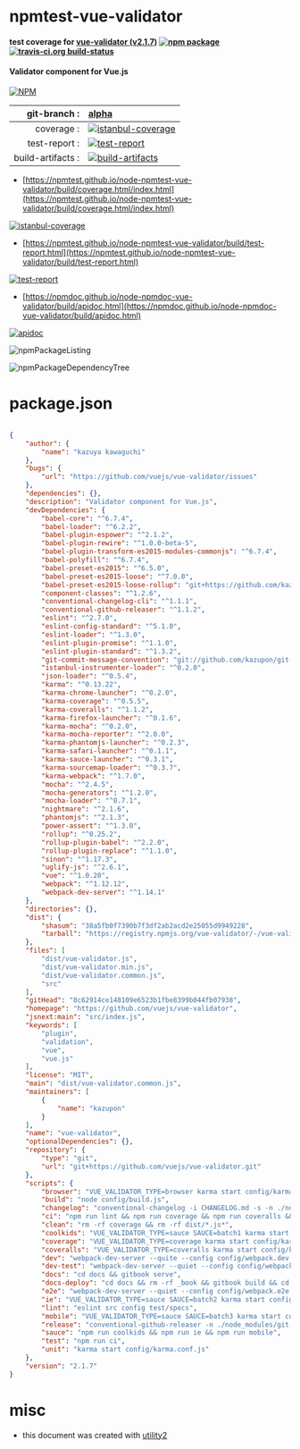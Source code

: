 # npmtest-vue-validator

#### test coverage for  [vue-validator (v2.1.7)](https://github.com/vuejs/vue-validator)  [![npm package](https://img.shields.io/npm/v/npmtest-vue-validator.svg?style=flat-square)](https://www.npmjs.org/package/npmtest-vue-validator) [![travis-ci.org build-status](https://api.travis-ci.org/npmtest/node-npmtest-vue-validator.svg)](https://travis-ci.org/npmtest/node-npmtest-vue-validator)

#### Validator component for Vue.js

[![NPM](https://nodei.co/npm/vue-validator.png?downloads=true&downloadRank=true&stars=true)](https://www.npmjs.com/package/vue-validator)

| git-branch : | [alpha](https://github.com/npmtest/node-npmtest-vue-validator/tree/alpha)|
|--:|:--|
| coverage : | [![istanbul-coverage](https://npmtest.github.io/node-npmtest-vue-validator/build/coverage.badge.svg)](https://npmtest.github.io/node-npmtest-vue-validator/build/coverage.html/index.html)|
| test-report : | [![test-report](https://npmtest.github.io/node-npmtest-vue-validator/build/test-report.badge.svg)](https://npmtest.github.io/node-npmtest-vue-validator/build/test-report.html)|
| build-artifacts : | [![build-artifacts](https://npmtest.github.io/node-npmtest-vue-validator/glyphicons_144_folder_open.png)](https://github.com/npmtest/node-npmtest-vue-validator/tree/gh-pages/build)|

- [https://npmtest.github.io/node-npmtest-vue-validator/build/coverage.html/index.html](https://npmtest.github.io/node-npmtest-vue-validator/build/coverage.html/index.html)

[![istanbul-coverage](https://npmtest.github.io/node-npmtest-vue-validator/build/screenCapture.buildCi.browser.%252Ftmp%252Fbuild%252Fcoverage.lib.html.png)](https://npmtest.github.io/node-npmtest-vue-validator/build/coverage.html/index.html)

- [https://npmtest.github.io/node-npmtest-vue-validator/build/test-report.html](https://npmtest.github.io/node-npmtest-vue-validator/build/test-report.html)

[![test-report](https://npmtest.github.io/node-npmtest-vue-validator/build/screenCapture.buildCi.browser.%252Ftmp%252Fbuild%252Ftest-report.html.png)](https://npmtest.github.io/node-npmtest-vue-validator/build/test-report.html)

- [https://npmdoc.github.io/node-npmdoc-vue-validator/build/apidoc.html](https://npmdoc.github.io/node-npmdoc-vue-validator/build/apidoc.html)

[![apidoc](https://npmdoc.github.io/node-npmdoc-vue-validator/build/screenCapture.buildCi.browser.%252Ftmp%252Fbuild%252Fapidoc.html.png)](https://npmdoc.github.io/node-npmdoc-vue-validator/build/apidoc.html)

![npmPackageListing](https://npmtest.github.io/node-npmtest-vue-validator/build/screenCapture.npmPackageListing.svg)

![npmPackageDependencyTree](https://npmtest.github.io/node-npmtest-vue-validator/build/screenCapture.npmPackageDependencyTree.svg)



# package.json

```json

{
    "author": {
        "name": "kazuya kawaguchi"
    },
    "bugs": {
        "url": "https://github.com/vuejs/vue-validator/issues"
    },
    "dependencies": {},
    "description": "Validator component for Vue.js",
    "devDependencies": {
        "babel-core": "^6.7.4",
        "babel-loader": "^6.2.2",
        "babel-plugin-espower": "^2.1.2",
        "babel-plugin-rewire": "^1.0.0-beta-5",
        "babel-plugin-transform-es2015-modules-commonjs": "^6.7.4",
        "babel-polyfill": "^6.7.4",
        "babel-preset-es2015": "^6.5.0",
        "babel-preset-es2015-loose": "^7.0.0",
        "babel-preset-es2015-loose-rollup": "git+https://github.com/kazupon/babel-preset-es2015-loose-rollup.git#master",
        "component-classes": "^1.2.6",
        "conventional-changelog-cli": "^1.1.1",
        "conventional-github-releaser": "^1.1.2",
        "eslint": "^2.7.0",
        "eslint-config-standard": "^5.1.0",
        "eslint-loader": "^1.3.0",
        "eslint-plugin-promise": "^1.1.0",
        "eslint-plugin-standard": "^1.3.2",
        "git-commit-message-convention": "git://github.com/kazupon/git-commit-message-convention.git",
        "istanbul-instrumenter-loader": "^0.2.0",
        "json-loader": "^0.5.4",
        "karma": "^0.13.22",
        "karma-chrome-launcher": "^0.2.0",
        "karma-coverage": "^0.5.5",
        "karma-coveralls": "^1.1.2",
        "karma-firefox-launcher": "^0.1.6",
        "karma-mocha": "^0.2.0",
        "karma-mocha-reporter": "^2.0.0",
        "karma-phantomjs-launcher": "^0.2.3",
        "karma-safari-launcher": "^0.1.1",
        "karma-sauce-launcher": "^0.3.1",
        "karma-sourcemap-loader": "^0.3.7",
        "karma-webpack": "^1.7.0",
        "mocha": "^2.4.5",
        "mocha-generators": "^1.2.0",
        "mocha-loader": "^0.7.1",
        "nightmare": "^2.1.6",
        "phantomjs": "^2.1.3",
        "power-assert": "^1.3.0",
        "rollup": "^0.25.2",
        "rollup-plugin-babel": "^2.2.0",
        "rollup-plugin-replace": "^1.1.0",
        "sinon": "^1.17.3",
        "uglify-js": "^2.6.1",
        "vue": "^1.0.20",
        "webpack": "^1.12.12",
        "webpack-dev-server": "^1.14.1"
    },
    "directories": {},
    "dist": {
        "shasum": "38a5fb0f7390b7f3df2ab2acd2e25055d9949228",
        "tarball": "https://registry.npmjs.org/vue-validator/-/vue-validator-2.1.7.tgz"
    },
    "files": [
        "dist/vue-validator.js",
        "dist/vue-validator.min.js",
        "dist/vue-validator.common.js",
        "src"
    ],
    "gitHead": "8c62914ce148109e6523b1fbe8399b044fb07938",
    "homepage": "https://github.com/vuejs/vue-validator",
    "jsnext:main": "src/index.js",
    "keywords": [
        "plugin",
        "validation",
        "vue",
        "vue.js"
    ],
    "license": "MIT",
    "main": "dist/vue-validator.common.js",
    "maintainers": [
        {
            "name": "kazupon"
        }
    ],
    "name": "vue-validator",
    "optionalDependencies": {},
    "repository": {
        "type": "git",
        "url": "git+https://github.com/vuejs/vue-validator.git"
    },
    "scripts": {
        "browser": "VUE_VALIDATOR_TYPE=browser karma start config/karma.conf.js",
        "build": "node config/build.js",
        "changelog": "conventional-changelog -i CHANGELOG.md -s -n ./node_modules/git-commit-message-convention/convention.js",
        "ci": "npm run lint && npm run coverage && npm run coveralls && npm run e2e",
        "clean": "rm -rf coverage && rm -rf dist/*.js*",
        "coolkids": "VUE_VALIDATOR_TYPE=sauce SAUCE=batch1 karma start config/karma.conf.js",
        "coverage": "VUE_VALIDATOR_TYPE=coverage karma start config/karma.conf.js",
        "coveralls": "VUE_VALIDATOR_TYPE=coveralls karma start config/karma.conf.js",
        "dev": "webpack-dev-server --quite --config config/webpack.dev.conf.js --host 0.0.0.0",
        "dev-test": "webpack-dev-server --quiet --config config/webpack.test.conf.js --host 0.0.0.0",
        "docs": "cd docs && gitbook serve",
        "docs-deploy": "cd docs && rm -rf _book && gitbook build && cd _book && git init && git add -A && git commit -m 'update book' && git push -f git@github.com:vuejs/vue-validator.git master:gh-pages && cd .. && cd ..",
        "e2e": "webpack-dev-server --quiet --config config/webpack.e2e.conf.js & mocha --opts test/e2e/mocha.opts --harmony test/e2e/test.js && kill $! || (kill $! && exit 1)",
        "ie": "VUE_VALIDATOR_TYPE=sauce SAUCE=batch2 karma start config/karma.conf.js",
        "lint": "eslint src config test/specs",
        "mobile": "VUE_VALIDATOR_TYPE=sauce SAUCE=batch3 karma start config/karma.conf.js",
        "release": "conventional-github-releaser -n ./node_modules/git-commit-message-convention/convention.js",
        "sauce": "npm run coolkids && npm run ie && npm run mobile",
        "test": "npm run ci",
        "unit": "karma start config/karma.conf.js"
    },
    "version": "2.1.7"
}
```



# misc
- this document was created with [utility2](https://github.com/kaizhu256/node-utility2)

